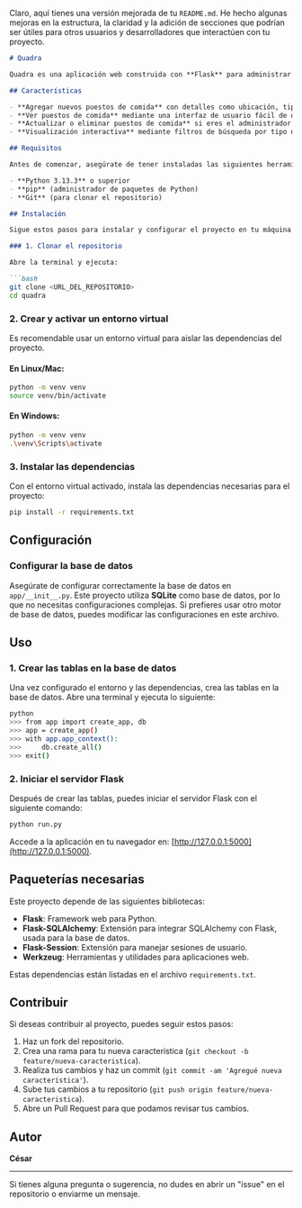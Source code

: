 Claro, aquí tienes una versión mejorada de tu `README.md`. He hecho algunas mejoras en la estructura, la claridad y la adición de secciones que podrían ser útiles para otros usuarios y desarrolladores que interactúen con tu proyecto.

```markdown
# Quadra

Quadra es una aplicación web construida con **Flask** para administrar y visualizar puestos de comida callejera. Permite a los usuarios agregar, ver y administrar información sobre puestos de comida en su ciudad, facilitando la búsqueda y la gestión de estos puestos.

## Características

- **Agregar nuevos puestos de comida** con detalles como ubicación, tipo de comida y horario.
- **Ver puestos de comida** mediante una interfaz de usuario fácil de usar.
- **Actualizar o eliminar puestos de comida** si eres el administrador del sistema.
- **Visualización interactiva** mediante filtros de búsqueda por tipo de comida o ubicación.

## Requisitos

Antes de comenzar, asegúrate de tener instaladas las siguientes herramientas en tu máquina:

- **Python 3.13.3** o superior
- **pip** (administrador de paquetes de Python)
- **Git** (para clonar el repositorio)

## Instalación

Sigue estos pasos para instalar y configurar el proyecto en tu máquina local.

### 1. Clonar el repositorio

Abre la terminal y ejecuta:

```bash
git clone <URL_DEL_REPOSITORIO>
cd quadra
```

### 2. Crear y activar un entorno virtual

Es recomendable usar un entorno virtual para aislar las dependencias del proyecto. 

#### En Linux/Mac:

```bash
python -m venv venv
source venv/bin/activate
```

#### En Windows:

```bash
python -m venv venv
.\venv\Scripts\activate
```

### 3. Instalar las dependencias

Con el entorno virtual activado, instala las dependencias necesarias para el proyecto:

```bash
pip install -r requirements.txt
```

## Configuración

### Configurar la base de datos

Asegúrate de configurar correctamente la base de datos en `app/__init__.py`. Este proyecto utiliza **SQLite** como base de datos, por lo que no necesitas configuraciones complejas. Si prefieres usar otro motor de base de datos, puedes modificar las configuraciones en este archivo.

## Uso

### 1. Crear las tablas en la base de datos

Una vez configurado el entorno y las dependencias, crea las tablas en la base de datos. Abre una terminal y ejecuta lo siguiente:

```bash
python
>>> from app import create_app, db
>>> app = create_app()
>>> with app.app_context():
>>>     db.create_all()
>>> exit()
```

### 2. Iniciar el servidor Flask

Después de crear las tablas, puedes iniciar el servidor Flask con el siguiente comando:

```bash
python run.py
```

Accede a la aplicación en tu navegador en: [http://127.0.0.1:5000](http://127.0.0.1:5000).

## Paqueterías necesarias

Este proyecto depende de las siguientes bibliotecas:

- **Flask**: Framework web para Python.
- **Flask-SQLAlchemy**: Extensión para integrar SQLAlchemy con Flask, usada para la base de datos.
- **Flask-Session**: Extensión para manejar sesiones de usuario.
- **Werkzeug**: Herramientas y utilidades para aplicaciones web.

Estas dependencias están listadas en el archivo `requirements.txt`.

## Contribuir

Si deseas contribuir al proyecto, puedes seguir estos pasos:

1. Haz un fork del repositorio.
2. Crea una rama para tu nueva característica (`git checkout -b feature/nueva-caracteristica`).
3. Realiza tus cambios y haz un commit (`git commit -am 'Agregué nueva característica'`).
4. Sube tus cambios a tu repositorio (`git push origin feature/nueva-caracteristica`).
5. Abre un Pull Request para que podamos revisar tus cambios.

## Autor

**César**

---

Si tienes alguna pregunta o sugerencia, no dudes en abrir un "issue" en el repositorio o enviarme un mensaje.